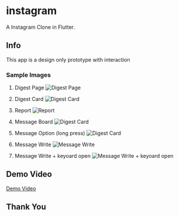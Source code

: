 # instagram

A Instagram Clone in Flutter.

## Info
This app is a design only prototype with interaction

### Sample Images

1. Digest Page 
![Digest Page](samples/digest_page.jpg)

2. Digest Card
![Digest Card](samples/digest_card_options.jpg)

3. Report
![Report](samples/report.jpg)

4. Message Board
![Digest Card](samples/message_board.jpg)

5. Message Option (long press)
![Digest Card](samples/message_options.jpg)

6. Message Write
![Message Write](samples/write_message.jpg)

7. Message Write + keyoard open
![Message Write + keyoard open](samples/open_keyboard_message.jpg)


## Demo Video

[Demo Video](samples/demo_video.mp4)

## Thank You

